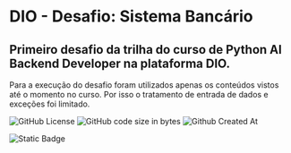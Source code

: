 # DIO - Desafio: Sistema Bancário
## Primeiro desafio da trilha do curso de Python AI Backend Developer na plataforma DIO.

Para a execução do desafio foram utilizados apenas os conteúdos vistos até o momento no curso. Por isso o tratamento de entrada de dados e exceções foi limitado.


![GitHub License](https://img.shields.io/github/license/ImTeli/trilha_python_dio_desafio_sistema_bancario)
![GitHub code size in bytes](https://img.shields.io/github/languages/code-size/ImTeli/trilha_python_dio_desafio_sistema_bancario)
![Github Created At](https://img.shields.io/github/created-at/ImTeli/trilha_python_dio_desafio_sistema_bancario)

![Static Badge](https://img.shields.io/badge/Author-ImTeli-blue)
